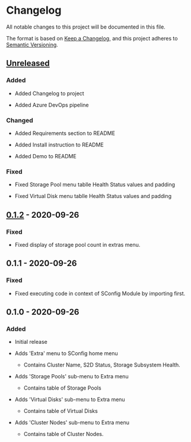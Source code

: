 # Changelog

All notable changes to this project will be documented in this file.

The format is based on [Keep a Changelog](https://keepachangelog.com/en/1.0.0/),
and this project adheres to [Semantic Versioning](https://semver.org/spec/v2.0.0.html).

## [Unreleased]

### Added

- Added Changelog to project

- Added Azure DevOps pipeline

### Changed

- Added Requirements section to README

- Added Install instruction to README

- Added Demo to README

### Fixed

- Fixed Storage Pool menu tablle Health Status values and padding

- Fixed Virtual Disk menu tablle Health Status values and padding

## [0.1.2] - 2020-09-26

### Fixed

- Fixed display of storage pool count in extras menu.

## 0.1.1 - 2020-09-26

### Fixed

- Fixed executing code in context of SConfig Module by importing first.

## 0.1.0 - 2020-09-26

### Added

- Initial release

- Adds 'Extra' menu to SConfig home menu

  - Contains Cluster Name, S2D Status, Storage Subsystem Health.

- Adds 'Storage Pools' sub-menu to Extra menu

  - Contains table of Storage Pools

- Adds 'Virtual Disks' sub-menu to Extra menu

  - Contains table of Virtual Disks

- Adds 'Cluster Nodes' sub-menu to Extra menu

  - Contains table of Cluster Nodes.

[unreleased]: https://github.com/comnam90/xSConfig/compare/v0.1.2...HEAD
[0.1.2]: https://github.com/comnam90/xSConfig/releases/tag/v0.1.2
